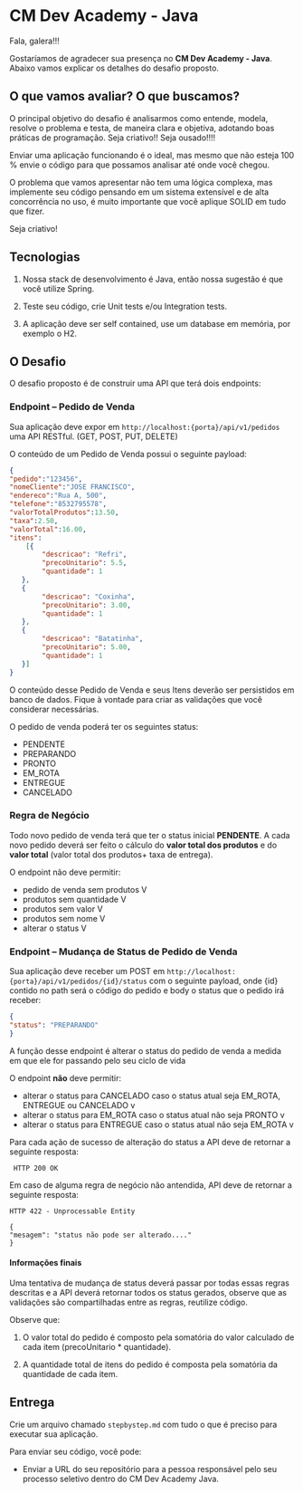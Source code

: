 # CM Dev Academy - Java

Fala, galera!!! 

Gostaríamos de agradecer sua presença no  **CM Dev Academy - Java**. Abaixo vamos explicar os detalhes do desafio proposto. 


## O que vamos avaliar? O que buscamos?

O principal objetivo do desafio é analisarmos como entende, modela, resolve o problema e testa, de maneira clara e objetiva, adotando boas práticas de programação. Seja criativo!! Seja ousado!!!!

Enviar uma aplicação funcionando é o ideal, mas mesmo que não esteja 100 % envie o código para que possamos analisar até onde você chegou.

O problema que vamos apresentar não tem uma lógica complexa, mas implemente seu código pensando em um sistema extensível e de alta concorrência no uso, é muito importante que você aplique SOLID em tudo que fizer.

Seja criativo!



## Tecnologias

1. Nossa stack de desenvolvimento é Java, então nossa sugestão é que você utilize Spring.

2. Teste seu código, crie Unit tests e/ou Integration tests.

3. A aplicação deve ser self contained, use um database em memória, por exemplo o H2.

## O Desafio

O desafio proposto é de construir uma API que terá dois endpoints:
  
### Endpoint – Pedido de Venda

  Sua aplicação deve expor em `http://localhost:{porta}/api/v1/pedidos` uma API RESTful. (GET, POST, PUT, DELETE)

O conteúdo de um Pedido de Venda possui o seguinte payload:

```json
{
"pedido":"123456",
"nomeCliente":"JOSE FRANCISCO",
"endereco":"Rua A, 500",
"telefone":"8532795578",
"valorTotalProdutos":13.50,
"taxa":2.50,
"valorTotal":16.00,
"itens": 
    [{
        "descricao": "Refri",
        "precoUnitario": 5.5,
        "quantidade": 1
   },
   {
        "descricao": "Coxinha",
        "precoUnitario": 3.00,
        "quantidade": 1
   },
   {
        "descricao": "Batatinha",
        "precoUnitario": 5.00,
        "quantidade": 1
   }]
}
```

O conteúdo desse Pedido de Venda e seus Itens deverão ser persistidos em banco de dados. Fique à vontade para criar as validações que você considerar necessárias.

O pedido de venda poderá ter os seguintes status:

 - PENDENTE
 - PREPARANDO
 - PRONTO
 - EM_ROTA
 - ENTREGUE
 - CANCELADO

### Regra de Negócio

Todo novo pedido de venda terá que ter o status inicial **PENDENTE**. A cada novo pedido deverá ser feito o cálculo do **valor total dos produtos** e do **valor total** (valor total dos produtos+ taxa de entrega).

O endpoint não deve permitir:

 - pedido de venda sem produtos V
 - produtos sem quantidade V
 - produtos sem valor V
 - produtos sem nome V
 - alterar o status V
 
### Endpoint – Mudança de Status de Pedido de Venda

Sua aplicação deve receber um POST em `http://localhost:{porta}/api/v1/pedidos/{id}/status` com o seguinte payload, onde {id} contido no path será o código do pedido e body o status que o pedido irá receber:

```json
{
"status": "PREPARANDO"
}
```  

A função desse endpoint é alterar o status do pedido de venda a medida em que ele for passando pelo seu ciclo de vida

O endpoint **não** deve permitir:

 - alterar o status para CANCELADO caso o status atual seja EM_ROTA, ENTREGUE ou CANCELADO v
 - alterar o status para EM_ROTA caso o status atual não seja PRONTO v
 - alterar o status para ENTREGUE caso o status atual não seja EM_ROTA v

Para cada ação de sucesso de alteração do status a API deve de retornar a seguinte resposta:

```log
 HTTP 200 OK
```

Em caso de alguma regra de negócio não antendida, API deve de retornar a seguinte resposta:
```log
HTTP 422 - Unprocessable Entity
```
```
{
"mesagem": "status não pode ser alterado...."
}
```


#### Informações finais

Uma tentativa de mudança de status deverá passar por todas essas regras descritas e a API deverá retornar todos os status gerados, observe que as validações são compartilhadas entre as regras, reutilize código.

  Observe que:

  1. O valor total do pedido é composto pela somatória do valor calculado de cada item (precoUnitario * quantidade).

  2. A quantidade total de itens do pedido é composta pela somatória da quantidade de cada item.

## Entrega

Crie um arquivo chamado `stepbystep.md` com tudo o que é preciso para executar sua aplicação.

Para enviar seu código, você pode:

* Enviar a URL do seu repositório para a pessoa responsável pelo seu processo seletivo dentro do CM Dev Academy Java.
